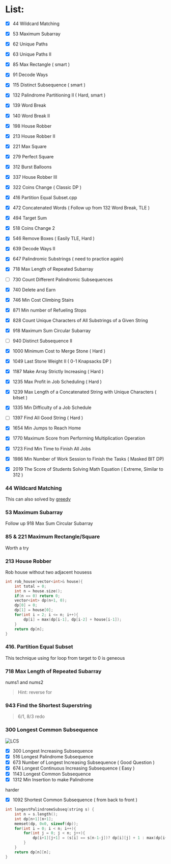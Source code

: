 # List:

- [x] 44   Wildcard Matching
- [x] 53   Maximum Subarray
- [x] 62   Unique Paths
- [x] 63   Unique Paths II
- [x] 85   Max Rectangle ( smart )
- [x] 91   Decode Ways
- [x] 115  Distinct Subsequence ( smart )
- [x] 132  Palindrome Partitioning II ( Hard, smart )
- [x] 139  Word Break
- [x] 140  Word Break II 
- [x] 198  House Robber
- [x] 213  House Robber II
- [x] 221  Max Square
- [x] 279  Perfect Square
- [x] 312  Burst Balloons
- [x] 337  House Robber III
- [x] 322  Coins Change ( Classic DP )
- [x] 416  Partition Equal Subset.cpp
- [x] 472  Concatenated Words ( Follow up from 132 Word Break, TLE )
- [x] 494  Target Sum
- [x] 518  Coins Change 2
- [x] 546  Remove Boxes ( Easily TLE, Hard )
- [x] 639  Decode Ways II 
- [x] 647  Palindromic Substrings ( need to practice again)
- [x] 718  Max Length of Repeated Subarray
- [ ] 730  Count Different Palindromic Subsequences
- [x] 740  Delete and Earn
- [x] 746  Min Cost Climbing Stairs
- [x] 871  Min number of Refueling Stops
- [x] 828  Count Unique Characters of All Substrings of a Given String
- [x] 918  Maximum Sum Circular Subarray
- [ ] 940  Distinct Subsequence II
- [x] 1000 Minimum Cost to Merge Stone ( Hard )
- [x] 1049 Last Stone Weight II ( 0-1 Knapsacks DP )
- [x] 1187 Make Array Strictly Increasing ( Hard )
- [x] 1235 Max Profit in Job Scheduling ( Hard )
- [x] 1239 Max Length of a Concatenated String with Unique Characters ( bitset )
- [x] 1335 Min Difficulty of a Job Schedule
- [ ] 1397 Find All Good String ( Hard )
- [x] 1654 Min Jumps to Reach Home
- [x] 1770 Maximum Score from Performing Multiplication Operation
- [x] 1723 Find Min Time to Finish All Jobs
- [x] 1986 Min Number of Work Session to Finish the Tasks ( Masked BIT DP)
- [x] 2019 The Score of Students Solving Math Equation ( Extreme, Similar to 312 )


### 44 Wildcard Matching

This can also solved by [greedy](https://leetcode.com/problems/wildcard-matching/discuss/17888/Simple-greedy-Python-with-regexes)

### 53 Maximum Subarray
Follow up 918 Max Sum Circular Subarray

### 85 & 221 Maximum Rectangle/Square

Worth a try

### 213 House Robber
Rob house without two adjacent housess

```cpp
int rob_house(vector<int>& house){
    int total = 0;
    int n = house.size();
    if(n == 0) return 0;
    vector<int> dp(n+1, 0);
    dp[0] = 0;
    dp[1] = house[0];
    for(int i = 2; i <= n; i++){
        dp[i] = max(dp[i-1], dp[i-2] + house[i-1]);
    }
    return dp[n];
}
```

### 416. Partition Equal Subset

This technique using for loop from target to 0 is geneous

### 718 Max Length of Repeated Subarray

nums1 and nums2
> Hint:  reverse for

### 943 Find the Shortest Superstring

> 6/1, 8/3 redo    

### 300 Longest Common Subsequence

![LCS](https://assets.leetcode.com/users/votrubac/image_1564691262.png)

- [x] 300  Longest Increasing Subsequence
- [x] 516  Longest Palindrome Subsequence
- [x] 673  Number of Longest Increasing Subsequence ( Good Question )
- [x] 674  Longest Continuous Increasing Subsequence ( Easy )
- [x] 1143 Longest Common Subsequence
- [x] 1312 Min Insertion to make Palindrome

harder
- [x] 1092 Shortest Common Subsequence ( from back to front )


```cpp
int longestPalindromeSubseq(string s) {
    int n = s.length();
    int dp[n+1][n+1];
    memset(dp, 0x0, sizeof(dp));
    for(int i = 0; i < n; i++){
        for(int j = 0; j < n; j++){
            dp[i+1][j+1] = (s[i] == s[n-1-j])? dp[i][j] + 1 : max(dp[i+1][j], dp[i][j+1]);
        }
    }
    return dp[n][n];
}
```